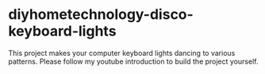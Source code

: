 # diyhometechnology-disco-keyboard-lights
This project makes your computer keyboard lights dancing to various patterns. Please follow my youtube introduction to build the project yourself.

